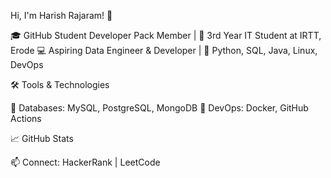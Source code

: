 Hi, I'm Harish Rajaram! 👋

🎓 GitHub Student Developer Pack Member | 🏫 3rd Year IT Student at IRTT, Erode
💻 Aspiring Data Engineer & Developer | 🔧 Python, SQL, Java, Linux, DevOps

🛠️ Tools & Technologies

🔹 Databases: MySQL, PostgreSQL, MongoDB
🔹 DevOps: Docker, GitHub Actions

📈 GitHub Stats



📫 Connect: HackerRank | LeetCode

